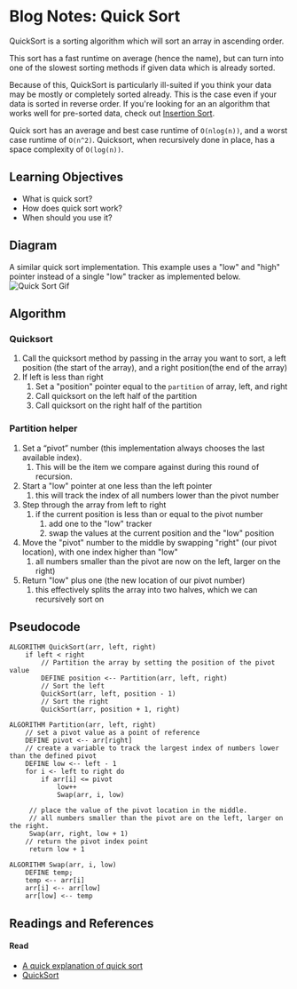 # Blog Notes: Quick Sort
QuickSort is a sorting algorithm which will sort an array in ascending order. 

This sort has a fast runtime on average (hence the name), but can turn into one of the slowest sorting methods if given data which is already sorted.

Because of this, QuickSort is particularly ill-suited if you think your data may be mostly or completely sorted already. This is the case even if your data is sorted in reverse order.
If you're looking for an an algorithm that works well for pre-sorted data, check out [Insertion Sort](./InsertionSort.md).

Quick sort has an average and best case runtime of `O(nlog(n))`, and a worst case runtime of `O(n^2)`. Quicksort, when recursively done in place, has a space complexity of `O(log(n))`. 

## Learning Objectives
* What is quick sort?
* How does quick sort work?
* When should you use it?

## Diagram
A similar quick sort implementation. This example uses a "low" and "high" pointer instead of a single "low" tracker as implemented below.
![Quick Sort Gif](https://www.tutorialspoint.com/data_structures_algorithms/images/quick_sort_partition_animation.gif)

## Algorithm
### Quicksort
1. Call the quicksort method by passing in the array you want to sort, a left position (the start of the array), and a right position(the end of the array)
2. If left is less than right
    1. Set a "position" pointer equal to the `partition` of array, left, and right
    2. Call quicksort on the left half of the partition
    3. Call quicksort on the right half of the partition
    
### Partition helper
1. Set a “pivot” number (this implementation always chooses the last available index). 
    1. This will be the item we compare against during this round of recursion.
2. Start a "low" pointer at one less than the left pointer
    1. this will track the index of all numbers lower than the pivot number
3. Step through the array from left to right
    1. if the current position is less than or equal to the pivot number
        1. add one to the "low" tracker
        1. swap the values at the current position and the "low" position
4. Move the "pivot" number to the middle by swapping "right" (our pivot location), with one index higher than "low"
    1. all numbers smaller than the pivot are now on the left, larger on the right)
5. Return "low" plus one (the new location of our pivot number)
    1. this effectively splits the array into two halves, which we can recursively sort on


## Pseudocode
```
ALGORITHM QuickSort(arr, left, right)
    if left < right
        // Partition the array by setting the position of the pivot value 
        DEFINE position <-- Partition(arr, left, right)
        // Sort the left
        QuickSort(arr, left, position - 1)
        // Sort the right
        QuickSort(arr, position + 1, right)

ALGORITHM Partition(arr, left, right)
    // set a pivot value as a point of reference
    DEFINE pivot <-- arr[right]
    // create a variable to track the largest index of numbers lower than the defined pivot
    DEFINE low <-- left - 1
    for i <- left to right do
        if arr[i] <= pivot
            low++
            Swap(arr, i, low)

     // place the value of the pivot location in the middle.
     // all numbers smaller than the pivot are on the left, larger on the right. 
     Swap(arr, right, low + 1)
    // return the pivot index point
     return low + 1

ALGORITHM Swap(arr, i, low)
    DEFINE temp;
    temp <-- arr[i]
    arr[i] <-- arr[low]
    arr[low] <-- temp
```

## Readings and References

#### Read
* [A quick explanation of quick sort](https://medium.com/karuna-sehgal/a-quick-explanation-of-quick-sort-7d8e2563629b)
* [QuickSort](https://www.geeksforgeeks.org/quick-sort/#targetText=Although%20the%20worst%20case%20time,in%20most%20real%2Dworld%20data.)

